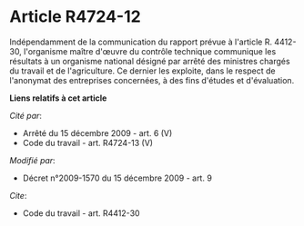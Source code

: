 # Article R4724-12

Indépendamment de la communication du rapport prévue à l'article R. 4412-30, l'organisme maître d'œuvre du contrôle technique
communique les résultats à un organisme national désigné par arrêté des ministres chargés du travail et de l'agriculture. Ce
dernier les exploite, dans le respect de l'anonymat des entreprises concernées, à des fins d'études et d'évaluation.

**Liens relatifs à cet article**

_Cité par_:

  - Arrêté du 15 décembre 2009 - art. 6 (V)
  - Code du travail - art. R4724-13 (V)

_Modifié par_:

  - Décret n°2009-1570 du 15 décembre 2009 - art. 9

_Cite_:

  - Code du travail - art. R4412-30
